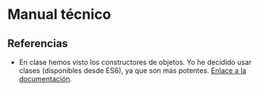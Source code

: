 # Manual técnico


## Referencias

- En clase hemos visto los constructores de objetos. Yo he decidido usar clases (disponibles desde ES6), ya que son más potentes. [Enlace a la documentación](https://developer.mozilla.org/en-US/docs/Web/JavaScript/Reference/Classes).
 